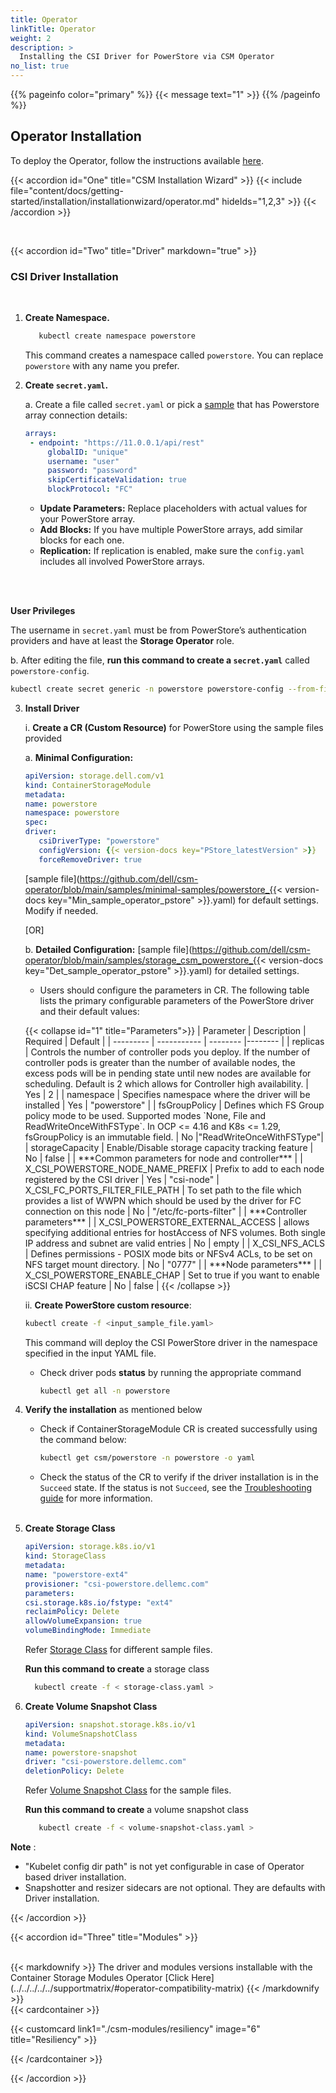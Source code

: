 ```yaml
---
title: Operator
linkTitle: Operator
weight: 2
description: >
  Installing the CSI Driver for PowerStore via CSM Operator
no_list: true
---
```

{{% pageinfo color="primary" %}}
{{< message text="1" >}}
{{% /pageinfo %}}

## Operator Installation
To deploy the Operator, follow the instructions available [here](../../../operator/operatorinstallation_kubernetes.md).

{{< accordion id="One" title="CSM Installation Wizard" >}}
  {{< include file="content/docs/getting-started/installation/installationwizard/operator.md" hideIds="1,2,3" >}}
{{< /accordion >}}

<br>

{{< accordion id="Two" title="Driver" markdown="true" >}}  

### CSI Driver Installation

<br>

1. **Create Namespace.**    
   ```bash 
      kubectl create namespace powerstore
   ```
   This command creates a namespace called `powerstore`. You can replace `powerstore` with any name you prefer.

2. **Create `secret.yaml`.** 
   
   a. Create a file called `secret.yaml` or pick a [sample](https://github.com/dell/csi-powerstore/blob/main/samples/secret/secret.yaml) that has Powerstore array connection details: 

   ```yaml
   arrays:
    - endpoint: "https://11.0.0.1/api/rest"
        globalID: "unique"
        username: "user"
        password: "password"
        skipCertificateValidation: true
        blockProtocol: "FC"
   ```
      - **Update Parameters:** Replace placeholders with actual values for your PowerStore array.
      - **Add Blocks:** If you have multiple PowerStore arrays, add similar blocks for each one.
      - **Replication:** If replication is enabled, make sure the `config.yaml` includes all involved PowerStore arrays.
  </br>
  </br>
  
   **User Privileges**

   The username in `secret.yaml` must be from PowerStore’s authentication providers and have at least the **Storage Operator** role.

   b. After editing the file, **run this command to create a `secret.yaml`** called `powerstore-config`.

   ```bash
   kubectl create secret generic -n powerstore powerstore-config --from-file=config=secret.yaml
   ```

3. **Install Driver** 

   i. **Create a CR (Custom Resource)** for PowerStore using the sample files provided

   a. **Minimal Configuration:** 

   ```yaml
   apiVersion: storage.dell.com/v1
   kind: ContainerStorageModule
   metadata:
   name: powerstore
   namespace: powerstore
   spec:
   driver:
      csiDriverType: "powerstore"
      configVersion: {{< version-docs key="PStore_latestVersion" >}}
      forceRemoveDriver: true
   ```
     [sample file](https://github.com/dell/csm-operator/blob/main/samples/minimal-samples/powerstore_{{< version-docs key="Min_sample_operator_pstore" >}}.yaml) for default settings. Modify if needed.

    [OR]                                                

    b. **Detailed Configuration:**  [sample file](https://github.com/dell/csm-operator/blob/main/samples/storage_csm_powerstore_{{< version-docs key="Det_sample_operator_pstore" >}}.yaml) for detailed settings.

   - Users should configure the parameters in CR. The following table lists the primary configurable parameters of the PowerStore driver and their default values: 
   
<ul>
{{< collapse id="1" title="Parameters">}}
  | Parameter | Description | Required | Default |
| --------- | ----------- | -------- |-------- |
| replicas | Controls the number of controller pods you deploy. If the number of controller pods is greater than the number of available nodes, the excess pods will be in pending state until new nodes are available for scheduling. Default is 2 which allows for Controller high availability. | Yes | 2 |
| namespace | Specifies namespace where the driver will be installed | Yes | "powerstore" |
| fsGroupPolicy | Defines which FS Group policy mode to be used. Supported modes `None, File and ReadWriteOnceWithFSType`. In OCP <= 4.16 and K8s <= 1.29, fsGroupPolicy is an immutable field. | No |"ReadWriteOnceWithFSType"|
| storageCapacity | Enable/Disable storage capacity tracking feature | No | false |
| ***Common parameters for node and controller*** |
| X_CSI_POWERSTORE_NODE_NAME_PREFIX | Prefix to add to each node registered by the CSI driver | Yes | "csi-node"
| X_CSI_FC_PORTS_FILTER_FILE_PATH | To set path to the file which provides a list of WWPN which should be used by the driver for FC connection on this node | No | "/etc/fc-ports-filter" |
| ***Controller parameters*** |
| X_CSI_POWERSTORE_EXTERNAL_ACCESS | allows specifying additional entries for hostAccess of NFS volumes. Both single IP address and subnet are valid entries | No | empty |
| X_CSI_NFS_ACLS | Defines permissions - POSIX mode bits or NFSv4 ACLs, to be set on NFS target mount directory. | No | "0777" |
| ***Node parameters*** |
| X_CSI_POWERSTORE_ENABLE_CHAP | Set to true if you want to enable iSCSI CHAP feature | No | false |
{{< /collapse >}}


   ii. **Create PowerStore custom resource**:

   ```bash
   kubectl create -f <input_sample_file.yaml>
   ```
   This command will deploy the CSI PowerStore driver in the namespace specified in the input YAML file.

   - Check driver pods **status** by running the appropriate command
      ```bash
      kubectl get all -n powerstore
      ```
</ul> 

4. **Verify the installation** as mentioned below

    * Check if ContainerStorageModule CR is created successfully using the command below:
        ```bash
        kubectl get csm/powerstore -n powerstore -o yaml
        ```
    * Check the status of the CR to verify if the driver installation is in the `Succeed` state. If the status is not `Succeed`, see the [Troubleshooting guide](../troubleshooting/#my-dell-csi-driver-install-failed-how-do-i-fix-it) for more information.

   </br>

5. **Create Storage Class** 

   ```yaml 
   apiVersion: storage.k8s.io/v1
   kind: StorageClass
   metadata:
   name: "powerstore-ext4"
   provisioner: "csi-powerstore.dellemc.com"
   parameters:
   csi.storage.k8s.io/fstype: "ext4"
   reclaimPolicy: Delete
   allowVolumeExpansion: true
   volumeBindingMode: Immediate
   ````
   
   Refer [Storage Class](https://github.com/dell/csi-powerstore/tree/main/samples/storageclass) for different sample files. 

   **Run this command to create** a storage class

   ```bash
     kubectl create -f < storage-class.yaml >
   ```

6. **Create Volume Snapshot Class** 
   ```yaml 
   apiVersion: snapshot.storage.k8s.io/v1
   kind: VolumeSnapshotClass
   metadata:
   name: powerstore-snapshot
   driver: "csi-powerstore.dellemc.com" 
   deletionPolicy: Delete
   ````
   Refer [Volume Snapshot Class](https://github.com/dell/csi-powerstore/tree/main/samples/volumesnapshotclass) for the sample files.

   **Run this command to create** a volume snapshot class
   ```bash
      kubectl create -f < volume-snapshot-class.yaml >
   ```

**Note** :
   - "Kubelet config dir path" is not yet configurable in case of Operator based driver installation.
   - Snapshotter and resizer sidecars are not optional. They are defaults with Driver installation.

{{< /accordion >}}
<br>

{{< accordion id="Three" title="Modules" >}}

<br>  
{{< markdownify >}}
The driver and modules versions installable with the Container Storage Modules Operator [Click Here](../../../../../supportmatrix/#operator-compatibility-matrix)
{{< /markdownify >}}
<br>   
{{< cardcontainer >}}

{{< customcard link1="./csm-modules/resiliency"   image="6" title="Resiliency"  >}}

{{< /cardcontainer >}}

{{< /accordion >}}  